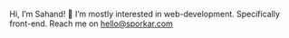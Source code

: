 Hi, I’m Sahand! 👋
I’m mostly interested in web-development. Specifically front-end. Reach me on hello@sporkar.com

<!---
sahandii/sahandii is a ✨ special ✨ repository because its `README.md` (this file) appears on your GitHub profile.
You can click the Preview link to take a look at your changes.
--->

